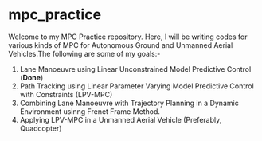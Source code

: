 # mpc_practice
Welcome to my MPC Practice repository. Here, I will be writing codes for various kinds of MPC for Autonomous Ground and Unmanned Aerial Vehicles.The
following are some of my goals:-
1. Lane Manoeuvre using Linear Unconstrained Model Predictive Control (**Done**)
2. Path Tracking using Linear Parameter Varying Model Predictive Control with Constraints (LPV-MPC)
3. Combining Lane Manoeuvre with Trajectory Planning in a Dynamic Environment usinng Frenet Frame Method.
4. Applying LPV-MPC in a Unmanned Aerial Vehicle (Preferably, Quadcopter)
